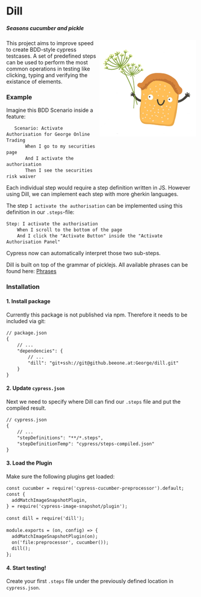 

# Dill 
##### *Seasons cucumber and pickle*

<img src="docs/logo.png" align="right"/>
 
This project aims to improve speed to create BDD-style cypress testcases. A set of predefined steps can be used to
 perform the most common operations in testing like clicking, typing and verifying the existance of elements.
 
 ### Example
 
 Imagine this BDD Scenario inside a feature:
 ````gherkin
    Scenario: Activate Authorisation for George Online Trading 
        When I go to my securities page
        And I activate the authorisation
        Then I see the securities risk waiver
````

Each individual step would require a step definition written in JS. However using Dill, we can implement each step with 
more gherkin languages.

The step `I activate the authorisation` can be implemented using this definition in our `.steps`-file:

```gherkin
Step: I activate the authorisation
	When I scroll to the bottom of the page
	And I click the "Activate Button" inside the "Activate Authorisation Panel"
```

Cypress now can automatically interpret those two sub-steps.

Dill is built on top of the grammar of picklejs. 
All available phrases can be found here:  [Phrases](https://www.picklejs.com/docs/phrases)

### Installation 

#### 1. Install package
Currently this package is not published via npm. Therefore it needs to be included via git:

```ecma script 6
// package.json
{
    // ...
    "dependencies": {
        // ...
        "dill": "git+ssh://git@github.beeone.at:George/dill.git"
    }
}
```
#### 2. Update `cypress.json`
Next we need to specify where Dill can find our `.steps` file and put the compiled result.

````ecma script level 4
// cypress.json
{
    // ...
    "stepDefinitions": "**/*.steps",
    "stepDefinitionTemp": "cypress/steps-compiled.json"
}
````

#### 3. Load the Plugin
Make sure the following plugins get loaded:

```ecmascript 6
const cucumber = require('cypress-cucumber-preprocessor').default;
const {
  addMatchImageSnapshotPlugin,
} = require('cypress-image-snapshot/plugin');

const dill = require('dill');

module.exports = (on, config) => {
  addMatchImageSnapshotPlugin(on);
  on('file:preprocessor', cucumber());
  dill();
};

```

#### 4. Start testing!
Create your first `.steps` file under the previously defined location in `cypress.json`.

